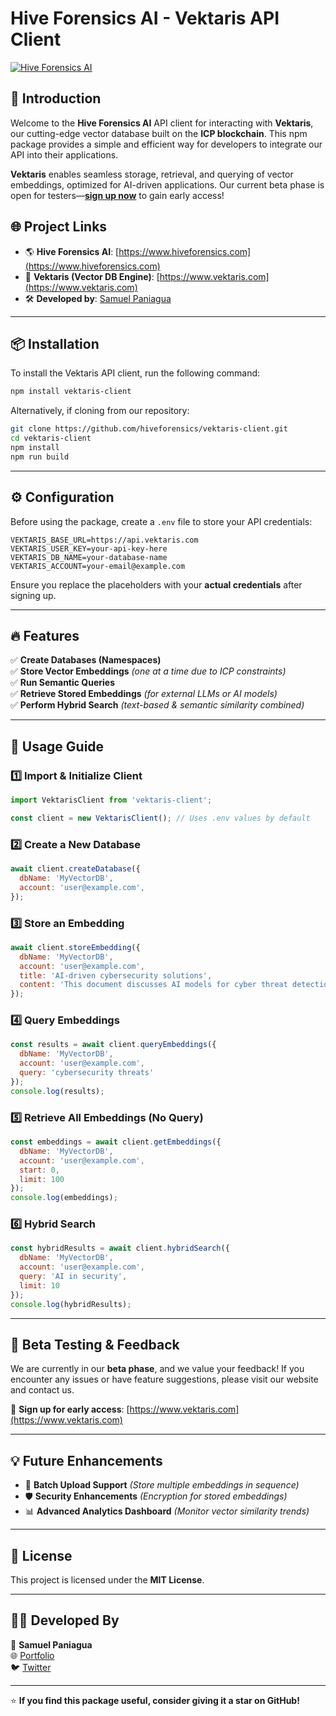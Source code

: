 # Hive Forensics AI - Vektaris API Client

[![Hive Forensics AI](https://www.hiveforensics.com/logo.png)](https://www.hiveforensics.com)

## 🚀 Introduction
Welcome to the **Hive Forensics AI** API client for interacting with **Vektaris**, our cutting-edge vector database built on the **ICP blockchain**. This npm package provides a simple and efficient way for developers to integrate our API into their applications.

**Vektaris** enables seamless storage, retrieval, and querying of vector embeddings, optimized for AI-driven applications. Our current beta phase is open for testers—[**sign up now**](https://www.hiveforensics.com) to gain early access!

## 🌐 Project Links
- 🌎 **Hive Forensics AI**: [https://www.hiveforensics.com](https://www.hiveforensics.com)
- 🔬 **Vektaris (Vector DB Engine)**: [https://www.vektaris.com](https://www.vektaris.com)
- 🛠 **Developed by**: [Samuel Paniagua](https://www.theseus.dev)

---

## 📦 Installation
To install the Vektaris API client, run the following command:
```bash
npm install vektaris-client
```

Alternatively, if cloning from our repository:
```bash
git clone https://github.com/hiveforensics/vektaris-client.git
cd vektaris-client
npm install
npm run build
```

---

## ⚙️ Configuration
Before using the package, create a `.env` file to store your API credentials:

```env
VEKTARIS_BASE_URL=https://api.vektaris.com
VEKTARIS_USER_KEY=your-api-key-here
VEKTARIS_DB_NAME=your-database-name
VEKTARIS_ACCOUNT=your-email@example.com
```

Ensure you replace the placeholders with your **actual credentials** after signing up.

---

## 🔥 Features
✅ **Create Databases (Namespaces)**  
✅ **Store Vector Embeddings** *(one at a time due to ICP constraints)*  
✅ **Run Semantic Queries**  
✅ **Retrieve Stored Embeddings** *(for external LLMs or AI models)*  
✅ **Perform Hybrid Search** *(text-based & semantic similarity combined)*  

---

## 📖 Usage Guide

### 1️⃣ Import & Initialize Client
```javascript
import VektarisClient from 'vektaris-client';

const client = new VektarisClient(); // Uses .env values by default
```

### 2️⃣ Create a New Database
```javascript
await client.createDatabase({
  dbName: 'MyVectorDB',
  account: 'user@example.com',
});
```

### 3️⃣ Store an Embedding
```javascript
await client.storeEmbedding({
  dbName: 'MyVectorDB',
  account: 'user@example.com',
  title: 'AI-driven cybersecurity solutions',
  content: 'This document discusses AI models for cyber threat detection...'
});
```

### 4️⃣ Query Embeddings
```javascript
const results = await client.queryEmbeddings({
  dbName: 'MyVectorDB',
  account: 'user@example.com',
  query: 'cybersecurity threats'
});
console.log(results);
```

### 5️⃣ Retrieve All Embeddings (No Query)
```javascript
const embeddings = await client.getEmbeddings({
  dbName: 'MyVectorDB',
  account: 'user@example.com',
  start: 0,
  limit: 100
});
console.log(embeddings);
```

### 6️⃣ Hybrid Search
```javascript
const hybridResults = await client.hybridSearch({
  dbName: 'MyVectorDB',
  account: 'user@example.com',
  query: 'AI in security',
  limit: 10
});
console.log(hybridResults);
```

---

## 🚧 Beta Testing & Feedback
We are currently in our **beta phase**, and we value your feedback! If you encounter any issues or have feature suggestions, please visit our website and contact us.  

🔗 **Sign up for early access**: [https://www.vektaris.com](https://www.vektaris.com)

---

## 💡 Future Enhancements
- 🔄 **Batch Upload Support** *(Store multiple embeddings in sequence)*
- 🛡️ **Security Enhancements** *(Encryption for stored embeddings)*
- 📊 **Advanced Analytics Dashboard** *(Monitor vector similarity trends)*

---

## 📜 License
This project is licensed under the **MIT License**.

---

## 👨‍💻 Developed By
👤 **Samuel Paniagua**  
🌐 [Portfolio](https://www.theeseus.dev)  
🐦 [Twitter](https://twitter.com/theeseus_ai)  

---

⭐ **If you find this package useful, consider giving it a star on GitHub!**

